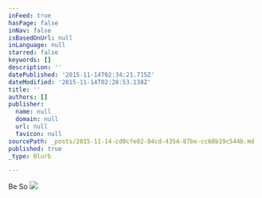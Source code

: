 ```yaml
---
inFeed: true
hasPage: false
inNav: false
isBasedOnUrl: null
inLanguage: null
starred: false
keywords: []
description: ''
datePublished: '2015-11-14T02:34:21.715Z'
dateModified: '2015-11-14T02:28:53.138Z'
title: ''
authors: []
publisher:
  name: null
  domain: null
  url: null
  favicon: null
sourcePath: _posts/2015-11-14-cd0cfe02-84cd-4354-87be-cc60b19c544b.md
published: true
_type: Blurb

---
```

Be So
![](https://the-grid-user-content.s3-us-west-2.amazonaws.com/cba007cb-9fd6-4cee-8ad2-1ca79cfc9d2b.jpg)